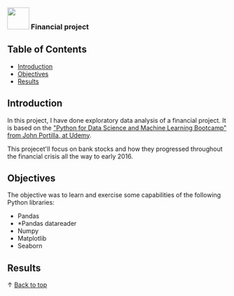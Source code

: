 ### <img src="https://media.giphy.com/media/VgCDAzcKvsR6OM0uWg/giphy.gif" width="50">  Financial project

 ## Table of Contents
- [Introduction](#introduction)
- [Objectives](#Objectives)
- [Results](#Results)
  
  
## Introduction
In this project, I have done exploratory data analysis of a financial project. It is based on the ["Python for Data Science and Machine Learning Bootcamp" from John Portilla, at Udemy](https://www.udemy.com/course/python-for-data-science-and-machine-learning-bootcamp/).

This projecet'll focus on bank stocks and how they progressed throughout the financial crisis all the way to early 2016.

 ## Objectives

The objective was to learn and exercise some capabilities of the following Python libraries:
* Pandas
* *Pandas datareader
* Numpy 
* Matplotlib
* Seaborn

## Results
 
 
 
  &uparrow; [Back to top](#table-of-contents)
